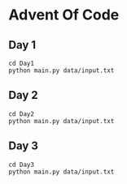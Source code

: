 # Advent Of Code

## Day 1

```
cd Day1
python main.py data/input.txt
```

## Day 2

```
cd Day2
python main.py data/input.txt
```

## Day 3

```
cd Day3
python main.py data/input.txt
```
